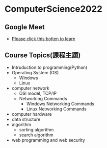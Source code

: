 # ComputerScience2022

## Google Meet
- [Please click this botten to learn](https://meet.google.com/ody-mkfo-mkb)

## Course Topics(課程主題)

- Intruduction to programming(Python)
- Operating System (OS)
  - Windows 
  - Linux
- computer network
  - OSI model, TCP/IP  
  - Networking Commands 
    - Windows Networking Commands 
    - Linux Networking Commands 
- computer hardware
- data structure
- algorithm
  - sorting algorithm  
  - search algorithm
- web programming and web security 
